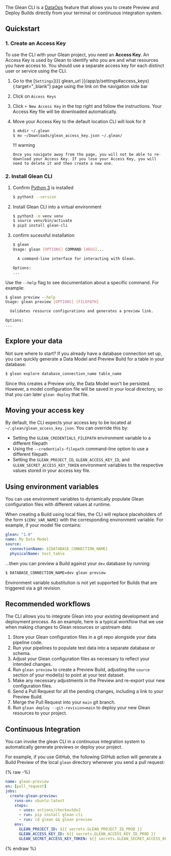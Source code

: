 The Glean CLI is a [DataOps](index.md) feature that allows you to create Preview and Deploy Builds directly from your terminal or continuous integration system.

## Quickstart

### 1. Create an Access Key

To use the CLI with your Glean project, you need an **Access Key**. An Access Key is used by Glean to identify who you are and what resources you have access to. You should use a separate access key for each distinct user or service using the CLI.

1.  Go to the [`Settings`]({{ glean_url }}/app/p/settings#access_keys){:target="\_blank"} page using the link on the navigation side bar
2.  Click on `Access Keys`
3.  Click `+ New Access Key` in the top right and follow the instructions. Your Access Key file will be downloaded automatically.
4.  Move your Access Key to the default location CLI will look for it

    ```bash
    $ mkdir ~/.glean
    $ mv ~/Downloads/glean_access_key.json ~/.glean/
    ```

    !!! warning

        Once you navigate away from the page, you will not be able to re-download your Access Key. If you lose your Access Key, you will need to delete it and then create a new one.

### 2. Install Glean CLI

1. Confirm [Python 3](https://www.python.org/downloads/) is installed
   ```bash
   $ python3 --version
   ```
2. Install Glean CLI into a virtual environment
   ```bash
   $ python3 -m venv venv
   $ source venv/bin/activate
   $ pip3 install glean-cli
   ```
3. confirm sucessful installation

   ```bash
   $ glean
   Usage: glean [OPTIONS] COMMAND [ARGS]...

     A command-line interface for interacting with Glean.

   Options:
   ...
   ```

Use the `--help` flag to see documentation about a specific command. For example:

```bash
$ glean preview --help
Usage: glean preview [OPTIONS] [FILEPATH]

  Validates resource configurations and generates a preview link.

Options:
...
```

## Explore your data

Not sure where to start? If you already have a database connection set up, you can quickly generate a Data Model and Preview Build for a table in your database:

```bash
$ glean explore database_connection_name table_name
```

Since this creates a Preview only, the Data Model won't be persisted. However, a model configuration file will be saved in your local directory, so that you can later `glean deploy` that file.

## Moving your access key

By default, the CLI expects your access key to be located at `~/.glean/glean_access_key.json`. You can override this by:

- Setting the `GLEAN_CREDENTIALS_FILEPATH` environment variable to a different filepath
- Using the `--credentials-filepath` command-line option to use a different filepath
- Setting the `GLEAN_PROJECT_ID`, `GLEAN_ACCESS_KEY_ID`, and `GLEAN_SECRET_ACCESS_KEY_TOKEN` environment variables to the respective values stored in your access key file.

## Using environment variables

You can use environment variables to dynamically populate Glean configuration files with different values at runtime.

When creating a Build using local files, the CLI will replace placeholders of the form `${ENV_VAR_NAME}` with the corresponding environment variable. For example, if your model file contains:

```yaml
glean: "1.0"
name: My Data Model
source:
  connectionName: ${DATABASE_CONNECTION_NAME}
  physicalName: test_table
```

...then you can preview a Build against your `dev` database by running:

```bash
$ DATABASE_CONNECTION_NAME=dev glean preview
```

Environment variable substitution is not yet supported for Builds that are triggered via a git revision.

## Recommended workflows

The CLI allows you to integrate Glean into your existing development and deployment process. As an example, here is a typical workflow that we use when making changes to Glean resources or upstream data:

1. Store your Glean configuration files in a git repo alongside your data pipeline code.
2. Run your pipelines to populate test data into a separate database or schema.
3. Adjust your Glean configuration files as necessary to reflect your intended changes.
4. Run `glean preview` to create a Preview Build, adjusting the `source` section of your model(s) to point at your test dataset.
5. Make any necessary adjustments in the Preview and re-export your new configuration files.
6. Send a Pull Request for all the pending changes, including a link to your Preview Build.
7. Merge the Pull Request into your `main` git branch.
8. Run `glean deploy --git-revision=main` to deploy your new Glean resources to your project.

## Continuous Integration

You can invoke the glean CLI in a continuous integration system to automatically generate previews or deploy your project.

For example, if you use GitHub, the following GitHub action will generate a Build Preview of the local `glean` directory whenever you send a pull request:

{% raw -%}

```yaml
name: glean-preview
on: [pull_request]
jobs:
  create-glean-preview:
    runs-on: ubuntu-latest
    steps:
      - uses: actions/checkout@v2
      - run: pip install glean-cli
      - run: cd glean && glean preview
    env:
      GLEAN_PROJECT_ID: ${{ secrets.GLEAN_PROJECT_ID_PROD }}
      GLEAN_ACCESS_KEY_ID: ${{ secrets.GLEAN_ACCESS_KEY_ID_PROD }}
      GLEAN_SECRET_ACCESS_KEY_TOKEN: ${{ secrets.GLEAN_SECRET_ACCESS_KEY_TOKEN_PROD }}
```

{% endraw %}
